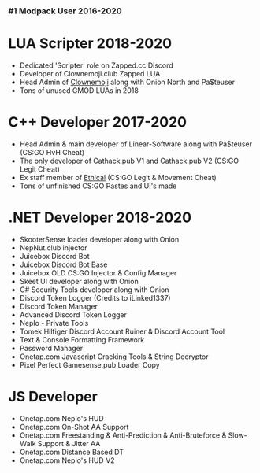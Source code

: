 ### #1 Modpack User 2016-2020

# LUA Scripter 2018-2020 
- Dedicated 'Scripter' role on Zapped.cc Discord
- Developer of Clownemoji.club Zapped LUA
- Head Admin of [Clownemoji](https://clownemoji.club) along with Onion North and Pa$teuser
- Tons of unused GMOD LUAs in 2018

# C++ Developer 2017-2020
- Head Admin & main developer of Linear-Software along with Pa$teuser (CS:GO HvH Cheat)
- The only developer of Cathack.pub V1 and Cathack.pub V2 (CS:GO Legit Cheat)
- Ex staff member of [Ethical](https://noriak.eu) (CS:GO Legit & Movement Cheat)
- Tons of unfinished CS:GO Pastes and UI's made

# .NET Developer 2018-2020
- SkooterSense loader developer along with Onion
- NepNut.club injector
- Juicebox Discord Bot
- Juicebox Discord Bot Base
- Juicebox OLD CS:GO Injector & Config Manager
- Skeet UI developer along with Onion
- C# Security Tools developer along with Onion
- Discord Token Logger (Credits to iLinked1337)
- Discord Token Manager
- Advanced Discord Token Logger
- Neplo - Private Tools
- Tomek Hilfiger Discord Account Ruiner & Discord Account Tool
- Text & Console Formatting Framework
- Password Manager
- Onetap.com Javascript Cracking Tools & String Decryptor
- Pixel Perfect Gamesense.pub Loader Copy

# JS Developer 
- Onetap.com Neplo's HUD
- Onetap.com On-Shot AA Support
- Onetap.com Freestanding & Anti-Prediction & Anti-Bruteforce & Slow-Walk Support & Jitter AA
- Onetap.com Distance Based DT 
- Onetap.com Neplo's HUD V2
